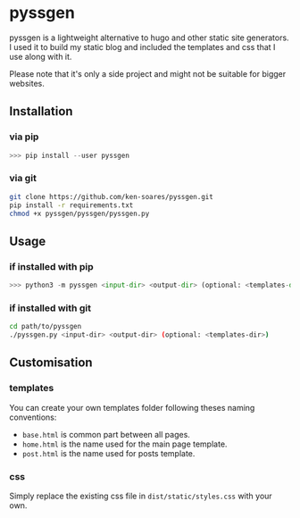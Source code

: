 # pyssgen

pyssgen is a lightweight alternative to hugo and other static site generators.
I used it to build my static blog and included the templates and css that I use along with it.

Please note that it's only a side project and might not be suitable for bigger
websites.


## Installation

### via pip

```python
>>> pip install --user pyssgen
```

### via git

```bash
git clone https://github.com/ken-soares/pyssgen.git
pip install -r requirements.txt
chmod +x pyssgen/pyssgen/pyssgen.py
```


## Usage

### if installed with pip

```python
>>> python3 -m pyssgen <input-dir> <output-dir> (optional: <templates-dir>)
```
### if installed with git

```bash
cd path/to/pyssgen
./pyssgen.py <input-dir> <output-dir> (optional: <templates-dir>)
```

## Customisation

### templates

You can create your own templates folder following theses naming conventions:
* `base.html` is common part between all pages.
* `home.html` is the name used for the main page template.
* `post.html` is the name used for posts template.

### css

Simply replace the existing css file in `dist/static/styles.css` with your own.

